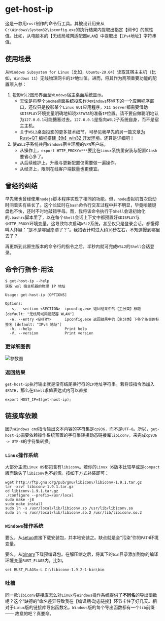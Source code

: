 # get-host-ip

这是一款用`rust`制作的命令行工具。其被设计用来从`C:\Windows\System32\ipconfig.exe`的执行结果内提取出指定【网卡】的属性值。比如，从电脑本的【无线局域网适配器`WLAN`】中提取出【`IPv4`地址】字符串值。

## 使用场景

从`Windows Subsystem for Linux`（比如，`Ubuntu-20.04`）读取其宿主主机（比如，`Windows 11`）无线物理网卡的`IP`地址值。进而，将其作为两项重要功能的配置项入参：

1. 投影`WSL2`图形界面至`Windows`宿主桌面系统显示。
   * 无论是将整个`Gnome`桌面系统投影作为`Windows`环境下的一个应用程序窗口，还仅只是投影某个`Linux GUI`应用程序，`X11 Server`都需要借助`$DISPLAY`环境变量明确地知晓`XSTATA`的准备`IP`位置。请不要自做聪明地认为`127.0.0.1`可能搪塞过去。`127.0.0.1`是指向`WSL2`子系统自身，而不是宿主主机。
   * 关于`WSL2`桌面投影的更多技术细节，可参见我早先的另一篇文章[为 Rust+QT 编程搭建【伪】win32 开发环境](https://rustcc.cn/article?id=96458b90-9e62-44fd-8155-afe9642d4170)。还算是详细吧！
2. 使`WSL2`子系统共用`Windows`宿主环境的`VPN`客户端。
   * 从操作上，`export HTTP_PROXY=***`要比在`Linux`系统里安装与配置`Clash`要省心多了。
   * 从后续维护上，升级与更新配置仅需要做一遍操作。
   * 从经济上，限制在线客户端数量也更便宜。

## 曾经的纠结

早先我也曾经使用`nodejs`脚本程序实现了相同的功能。但，`node`虚拟机首次启动时间着实有些长了。这个长延时在`bash`命令行交互过程中并不明显，毕竟咱敲键盘也不快，还时不时地敲错字母。而，我将该命令执行于`Shell`会话初始化的`.bashrc`脚本里了，以在每个`Shell`会话上下文中都预置好`$DISPLAY`与`$HTTP_PROXY`环境变量。这导致每次启动`WSL2`系统，甚至仅只是登录会话，都慢得叫人怀疑：“是不是哪里崩溃了？”。我掐表计时过大约`10`秒左右，不知道慢到哪里去了？

再更新到此原生版本的命令行的指令之后，半秒内就可完成`WSL2`的`Shell`会话登录。

## 命令行指令-用法

```shell
$ get-host-ip --help
获取 wsl 宿主机器的物理 IP 地址

Usage: get-host-ip [OPTIONS]

Options:
  -s, --section <SECTION>  ipconfig.exe 返回结果中的【主分类】标题 [default: "无线局域网适配器 WLAN"]
  -e, --entry <ENTRY>      ipconfig.exe 返回结果中的【主分类】下各个条目的标签名 [default: "IPv4 地址"]
  -h, --help               Print help
  -V, --version            Print version
```

### 更详细图例

![参数图](https://user-images.githubusercontent.com/13935927/234434832-a94dbc37-a40d-454e-bd7f-619e723ef671.png)

### 返回结果

`get-host-ip`执行输出就是没有结尾换行符的`IP`地址字符串。若将该指令添加入`$PATH`，那么在`Shell`求值表达式内可以直接

```shell
export HOST_IP=$(get-host-ip);
```

## 链接库依赖

因为`Windows cmd`指令输出文本内容的字符集是`cp936`，而不是`UTF-8`。所以，`get-host-ip`需要依赖操作系统预置的字符集转换动态链接库`libiconv`，来完成`cp936 -> UTF-8`的字符集转换。

### `Linux`操作系统

大部分主流`Linux OS`都包含有`libiconv`。若你的`Linux OS`版本比较早或是`compact`版而缺失了`libiconv`也不必慌。按如下方式补装即可：

```shell
wget http://ftp.gnu.org/pub/gnu/libiconv/libiconv-1.9.1.tar.gz
tar -xzvf libiconv-1.9.1.tar.gz
cd libiconv-1.9.1.tar.gz
./configure --prefix=/usr/local
sudo make -j8
sudo make install
sudo ln -s /usr/local/lib/libiconv.so /usr/lib/libiconv.so
sudo ln -s /usr/local/lib/libiconv.so.2 /usr/lib/libiconv.so.2
```

### `Windows`操作系统

要么，从[setup](https://sourceforge.net/projects/gnuwin32/files/libiconv/1.9.2-1/libiconv-1.9.2-1.exe/download?use_mirror=jaist&download=)直接下载安装包，并本地安装之。缺点就是会“污染”你的`PATH`环境变量。

要么，从[binary](https://sourceforge.net/projects/gnuwin32/files/libiconv/1.9.2-1/libiconv-1.9.2-1-bin.zip/download?use_mirror=jaist&download=)下载预编译包。在解压缩之后，将其下的`bin`目录添加到你的编译环境变量`RUST_FLAGS`内。比如，

```shell
set RUST_FLAGS=-L C:\libiconv-1.9.2-1-bin\bin
```

### 吐槽

同一款`libiconv`链接库怎么对`Linux`与`Windows`操作系统提供了**不同名**的导出函数呢？这个“缺德的”命名差异导致我在【编译期·动态链接】环节卡住了好几天。相对于`Linux`版的链接库导出函数名，`Windows`版的每个导出函数都有一个`lib`前缀 —— 故意的吧？真要命。
